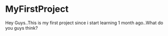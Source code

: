 # MyFirstProject
Hey Guys..This is my first project since i start learning 1 month ago..What do you guys think?
